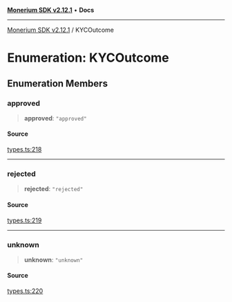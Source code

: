 [**Monerium SDK v2.12.1**](../README.md) • **Docs**

---

[Monerium SDK v2.12.1](../README.md) / KYCOutcome

# Enumeration: KYCOutcome

## Enumeration Members

### approved

> **approved**: `"approved"`

#### Source

[types.ts:218](https://github.com/monerium/js-monorepo/blob/26e2ea0861cb901d7ae432326a3f8b4932fe0d47/packages/sdk/src/types.ts#L218)

---

### rejected

> **rejected**: `"rejected"`

#### Source

[types.ts:219](https://github.com/monerium/js-monorepo/blob/26e2ea0861cb901d7ae432326a3f8b4932fe0d47/packages/sdk/src/types.ts#L219)

---

### unknown

> **unknown**: `"unknown"`

#### Source

[types.ts:220](https://github.com/monerium/js-monorepo/blob/26e2ea0861cb901d7ae432326a3f8b4932fe0d47/packages/sdk/src/types.ts#L220)
